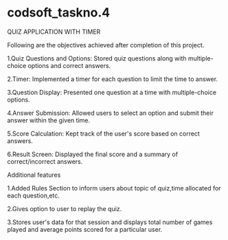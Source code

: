 # codsoft_taskno.4
QUIZ APPLICATION WITH TIMER

Following are the objectives achieved after completion of this project.

1.Quiz Questions and Options: Stored quiz questions along with multiple-choice options and correct
answers.

2.Timer: Implemented a timer for each question to limit the time to answer.

3.Question Display: Presented one question at a time with multiple-choice options.

4.Answer Submission: Allowed users to select an option and submit their answer within the given
time.

5.Score Calculation: Kept track of the user's score based on correct answers.

6.Result Screen: Displayed the final score and a summary of correct/incorrect answers.

Additional features 

1.Added Rules Section to inform users about topic of quiz,time allocated for each question,etc.

2.Gives option to user to replay the quiz.

3.Stores user's data for that session and displays total number of games played and average points scored for a particular user.
